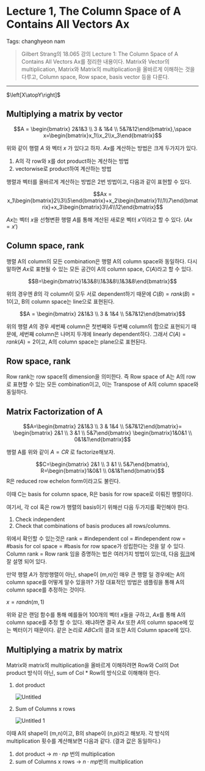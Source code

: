 # Lecture 1, The Column Space of A Contains All Vectors Ax

Tags: changhyeon nam

> Gilbert Strang의 18.065 강의 Lecture 1: The Column Space of A Contains All Vectors Ax를 정리한 내용이다. Matrix와 Vector의 multiplication, Matrix와 Matrix의 multiplication을 올바르게 이해하는 것을 다루고, Column space, Row space, basis vector 등을 다룬다.
>

---

$\left[X\atopY\right]$

## Multiplying a matrix by vector

$$A = \begin{bmatrix} 2&1&3 \\ 3 & 1&4 \\ 5&7&12\end{bmatrix},\space x=\begin{bmatrix}x_1\\x_2\\x_3\end{bmatrix}$$

위와 같이 행렬 $A$ 와 벡터 $x$ 가 있다고 하자. $Ax$를 계산하는 방법은 크게 두가지가 있다.

1. A의 각 row와 x를 dot product하는 계산하는 방법
2. vectorwise로 product하여 계산하는 방법

행렬과 벡터를 올바르게 계산하는 방법은 2번 방법이고, 다음과 같이 표현할 수 있다.

$$Ax = x_1\begin{bmatrix}2\\3\\5\end{bmatrix}+x_2\begin{bmatrix}1\\1\\7\end{bmatrix}+x_3\begin{bmatrix}3\\4\\12\end{bmatrix}$$

$Ax$는 벡터 $x$을 선형변환 행렬 $A$를 통해 계산된 새로운 벡터 $x'$이라고 할 수 있다. ($Ax=x'$)

## Column space, rank

행렬 A의 column의 모든 combination은 행렬 A의 column space와 동일하다. 다시말하면 $Ax$로 표현될 수 있는 모든 공간이 A의 column space, $C(A)$라고 할 수 있다.

$$B=\begin{bmatrix}1&3&8\\1&3&8\\1&3&8\end{bmatrix}$$

위의 경우엔 $B$의 각 column이 모두 서로 dependent하기 때문에 $C(B)=rank(B)=1$이고, B의 column space는 line으로 표현된다.

$$A = \begin{bmatrix} 2&1&3 \\ 3 & 1&4 \\ 5&7&12\end{bmatrix}$$

위의 행렬 $A$의 경우 세번째 column은 첫번째와 두번째 column의 합으로 표현되기 때문에, 세번째 column은 나머지 두개에 linearly dependent하다. 그래서 $C(A)=rank(A)=2$이고, A의 column space는 plane으로 표현된다.

## Row space, rank

Row rank는 row space의 dimension을 의미한다. 즉 Row space of A는 A의 row로 표현할 수 있는 모든 combination이고, 이는 Transpose of A의 column space와 동일하다.

## Matrix Factorization of A

$$A=\begin{bmatrix} 2&1&3 \\ 3 & 1&4 \\ 5&7&12\end{bmatrix}= \begin{bmatrix} 2&1 \\ 3 &1 \\ 5&7\end{bmatrix} \begin{bmatrix}1&0&1 \\ 0&1&1\end{bmatrix}$$

행렬 A를 위와 같이 $A=CR$ 로 factorize해보자.

$$C=\begin{bmatrix} 2&1 \\ 3 &1 \\ 5&7\end{bmatrix}, R=\begin{bmatrix}1&0&1 \\ 0&1&1\end{bmatrix}$$
R은 reduced row echelon form이라고도 불린다.

이때 C는 basis for column space, R은 basis for row space로 이뤄진 행렬이다.

여기서, 각 col 혹은 row가 행렬의 basis이기 위해선 다음 두가지를 확인해야 한다.

1. Check independent
2. Check that combinations of basis produces all rows/columns.

위에서 확인할 수 있는것은 rank = #independent col = #independent row = #basis for col space = #basis for row space가 성립한다는 것을 알 수 있다. Column rank = Row rank 임을 증명하는 법은 여러가지 방법이 있는데, 다음 [링크](https://en.wikipedia.org/wiki/Rank_(linear_algebra)#Proofs_that_column_rank_=_row_rank)에 잘 설명 되어 있다.

만약 행렬 $A$가 정방행렬이 아닌, shape이 (m,n)인 매우 큰 행렬 일 경우에는 A의 column space를 어떻게 알수 있을까? 가장 대표적인 방법은 샘플링을 통해 A의 column space를 추정하는 것이다.

$x=randn(m,1)$

위와 같은 랜덤 함수를 통해 예를들어 100개의 벡터 $x$들을 구하고,  $Ax$를 통해 A의 column space를 추정 할 수 있다. 왜냐하면 결국 $Ax$ 또한 $A$의 column space에 있는 벡터이기 때문이다. 같은 논리로 $ABCx$의 결과 또한 A의 Column space에 있다.

## Multiplying a matrix by matrix

Matrix와 matrix의 multiplication을 올바르게 이해하려면 Row와 Col의 Dot product 방식이 아닌, sum of Col * Row의 방식으로 이해해야 한다.

1. dot product

    ![Untitled](https://i.imgur.com/pKgEji6.png)
2. Sum of Columns x rows

    ![Untitled 1](https://i.imgur.com/xYqb0RY.png)

이때 A의 shape이 (m,n)이고, B의 shape이 (n,p)라고 해보자. 각 방식의 multiplication 횟수를 계산해보면 다음과 같다. (결과 값은 동일하다.)

1. dot product → $m\cdot np$ 번의 multiplication
2. sum of Columns x rows → $n\cdot mp$번의 multiplication
